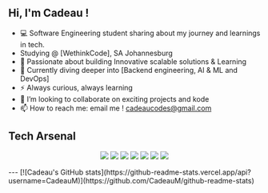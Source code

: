 ## Hi, I'm Cadeau !

- 💻 Software Engineering student sharing about my journey and learnings in tech.
- Studying @ [WethinkCode], SA Johannesburg
- 🚀 Passionate about building Innovative scalable solutions & Learning
- 🌱 Currently diving deeper into [Backend engineering, AI & ML and DevOps]
- ⚡ Always curious, always learning
- 👯 I’m looking to collaborate on exciting projects and kode
- 📫 How to reach me: email me ! cadeaucodes@gmail.com

## Tech Arsenal  
<p align="center">
  <img src="https://img.shields.io/badge/-Python-3776AB?style=for-the-badge&logo=python&logoColor=white"/>
  <img src="https://img.shields.io/badge/-JavaScript-F7DF1E?style=for-the-badge&logo=javascript&logoColor=black"/>
  <img src="https://img.shields.io/badge/-C%23-239120?style=for-the-badge&logo=c-sharp&logoColor=white"/>
  <img src="https://img.shields.io/badge/-SQL-61DAFB?style=for-the-badge&logo=react&logoColor=black"/>
  <img src="https://img.shields.io/badge/-Git-339933?style=for-the-badge&logo=node.js&logoColor=white"/>
  <img src="https://img.shields.io/badge/-Java-336791?style=for-the-badge&logo=postgresql&logoColor=white"/>
  <img src="https://img.shields.io/badge/-Docker-2496ED?style=for-the-badge&logo=docker&logoColor=white"/>
</p>
---
[![Cadeau's GitHub stats](https://github-readme-stats.vercel.app/api?username=CadeauM)](https://github.com/CadeauM/github-readme-stats)


<!--
**CadeauM/CadeauM** is a ✨ _special_ ✨ repository because its `README.md` (this file) appears on your GitHub profile.

Here are some ideas to get you started:

- 🔭 I’m currently working on ...
- 🌱 I’m currently learning ...
- 👯 I’m looking to collaborate on ...
- 🤔 I’m looking for help with ...
- 💬 Ask me about ...
- 📫 How to reach me: ...
- 😄 Pronouns: ...
- ⚡ Fun fact: ...
-->
